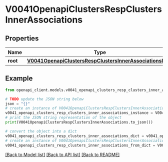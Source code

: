 # V0041OpenapiClustersRespClustersInnerAssociations


## Properties

Name | Type | Description | Notes
------------ | ------------- | ------------- | -------------
**root** | [**V0041OpenapiClustersRespClustersInnerAssociationsRoot**](V0041OpenapiClustersRespClustersInnerAssociationsRoot.md) |  | [optional] 

## Example

```python
from openapi_client.models.v0041_openapi_clusters_resp_clusters_inner_associations import V0041OpenapiClustersRespClustersInnerAssociations

# TODO update the JSON string below
json = "{}"
# create an instance of V0041OpenapiClustersRespClustersInnerAssociations from a JSON string
v0041_openapi_clusters_resp_clusters_inner_associations_instance = V0041OpenapiClustersRespClustersInnerAssociations.from_json(json)
# print the JSON string representation of the object
print(V0041OpenapiClustersRespClustersInnerAssociations.to_json())

# convert the object into a dict
v0041_openapi_clusters_resp_clusters_inner_associations_dict = v0041_openapi_clusters_resp_clusters_inner_associations_instance.to_dict()
# create an instance of V0041OpenapiClustersRespClustersInnerAssociations from a dict
v0041_openapi_clusters_resp_clusters_inner_associations_from_dict = V0041OpenapiClustersRespClustersInnerAssociations.from_dict(v0041_openapi_clusters_resp_clusters_inner_associations_dict)
```
[[Back to Model list]](../README.md#documentation-for-models) [[Back to API list]](../README.md#documentation-for-api-endpoints) [[Back to README]](../README.md)


